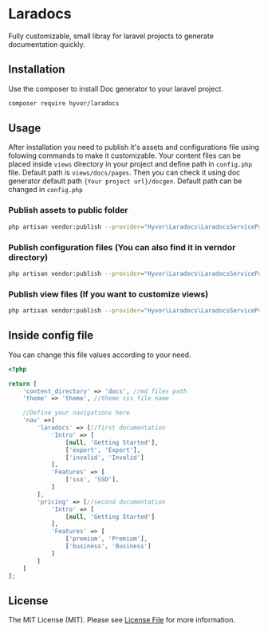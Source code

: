 # Laradocs
Fully customizable, small libray for laravel projects to generate documentation quickly.

## Installation

Use the composer to install Doc generator to your laravel project.

```bash
composer require hyvor/laradocs 
```

## Usage

After installation you need to publish it's assets and configurations file using folowing commands to make it customizable. 
Your content files can be placed inside `views` directory in your project and define path in `config.php` file. Default path is `views/docs/pages`.
Then you can check it using doc generator default path `{Your project url}/docgen`. Default path can be changed in `config.php`

### Publish assets to public folder
```bash
php artisan vendor:publish --provider="Hyvor\Laradocs\LaradocsServiceProvider" --tag="assets"
```

### Publish configuration files (You can also find it in verndor directory)
```bash
php artisan vendor:publish --provider="Hyvor\Laradocs\LaradocsServiceProvider" --tag="config"
```

### Publish view files (If you want to customize views)
```bash
php artisan vendor:publish --provider="Hyvor\Laradocs\LaradocsServiceProvider" --tag="views"
```
## Inside config file
You can change this file values according to your need.
```php
<?php

return [
    'content_directory' => 'docs', //md files path
    'theme' => 'theme', //theme css file name

    //Define your navigations here
    'nav' =>[
        'laradocs' => [//first documentation
            'Intro' => [
                [null, 'Getting Started'],
                ['export', 'Export'],
                ['invalid', 'Invalid']
            ],
            'Features' => [
                ['sso', 'SSO'],
            ]
        ],
        'pricing' => [//second documentation
            'Intro' => [
                [null, 'Getting Started']
            ],
            'Features' => [
                ['premium', 'Premium'],
                ['business', 'Business']
            ]
        ]
    ]
];
```
## License

The MIT License (MIT). Please see [License File](LICENSE) for more information.
